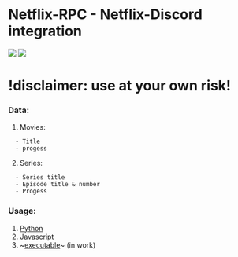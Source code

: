 # Netflix-RPC - Netflix-Discord integration

<img src="https://raw.githubusercontent.com/xNaCly/netflix-rpc/master/assets/asset1.png">
<img src="https://raw.githubusercontent.com/xNaCly/netflix-rpc/master/assets/asset2.png">

# !disclaimer: use at your own risk!

### Data:
1. Movies:
```
  - Title
  - progess
```
2. Series:
```
  - Series title
  - Episode title & number
  - Progess
```

### Usage:

1. [Python](https://github.com/xNaCly/netflix-rpc/tree/master/python)
2. [Javascript](https://github.com/xNaCly/netflix-rpc/tree/master/javascript)
3. ~[executable]()~ (in work)
